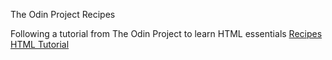 The Odin Project Recipes

Following a tutorial from The Odin Project to learn HTML essentials
<a href="https://www.theodinproject.com/lessons/foundations-recipes">Recipes HTML Tutorial</a>
